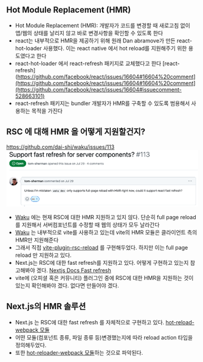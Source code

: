 ## Hot Module Replacement (HMR)
- Hot Module Replacement (HMR): 개발자가 코드를 변경할 때 새로고침 없이 앱/웹의 상태를 날리지 않고 바로 변경사항을 확인할 수 있도록 한다
- react는 내부적으로 HMR을 제공하기 위해 원래 Dan abramove가 만든 react-hot-loader 사용했다. 이는 react native 에서 hot reload를 지원해주기 위한 용도였다고 한다
- react-hot-loader 에서 react-refresh 패키지로 교체했다고 한다 [react-refresh](https://github.com/facebook/react/issues/16604#16604%20comment](https://github.com/facebook/react/issues/16604#16604%20comment](https://github.com/facebook/react/issues/16604#issuecomment-528663101)
- react-refresh 패키지는 bundler 개발자가 HMR를 구축할 수 있도록 범용해서 사용하는 목적을 가진다

## RSC 에 대해 HMR 을 어떻게 지원할건지?
https://github.com/dai-shi/waku/issues/113
![스크린샷 2023-12-27 02.05.16](스크린샷%202023-12-27%2002.05.16.png)

- [Waku](../../3.Resource/Waku.md) 에는 현재 RSC에 대한 HMR 지원하고 있지 않다. 단순히 full page reload를 지원해서 서버컴포넌트를 수정할 때 웹의 상태가 모두 날라간다
- [Waku](../../3.Resource/Waku.md) 는 내부적으로 vite를 사용하고 있는데 vite의 HMR 모듈은 클라이언트 측의 HMR만 지원해준다
- 그래서 직접 [vite-plugin-rsc-reload](https://github.com/dai-shi/waku/blob/c599251c69add15be9ad1f7d42a4116deb66149d/packages/waku/src/lib/plugins/vite-plugin-rsc-reload.ts) 를 구현해두었다. 하지만 이는 full page reload 만 지원하고 있다.
- Next.js는 RSC에 대한 fast refresh를 지원하고 있다. 어떻게 구현하고 있는지 참고해봐야 겠다. [Nextjs Docs Fast refresh](https://nextjs.org/docs/architecture/fast-refresh)
- vite에 (오피셜 혹은 커뮤니티) 플러그인 중에 RSC에 대한 HMR을 지원하는 것이 있는지 확인해봐야 겠다. 없다면 만들어야 겠다.

## Next.js의 HMR 솔루션
- Next.js 는 RSC에 대한 fast refresh 를 자체적으로 구현하고 있다. [hot-reload-webpack 모듈](https://github.com/vercel/next.js/blob/fc25fcef3edc488c17ea6da7259a352e2dcca1d8/packages/next/src/server/dev/hot-reloader-webpack.ts#L186)
- 어떤 모듈(컴포넌트 종류, 파일 종류 등)변경했는지에 따라 reload action 타입을 정의해두었다. [](https://github.com/vercel/next.js/blob/7c7d981b2d3b5a3025a0a4f17e82d2644e3b5286/packages/next/src/server/dev/hot-reloader-types.ts#L10-L26)
- 또한 [hot-reloader-webpack 모듈](https://github.com/vercel/next.js/blob/7c7d981b2d3b5a3025a0a4f17e82d2644e3b5286/packages/next/src/server/dev/hot-reloader-webpack.ts#L86)하는 것으로 파악된다.
